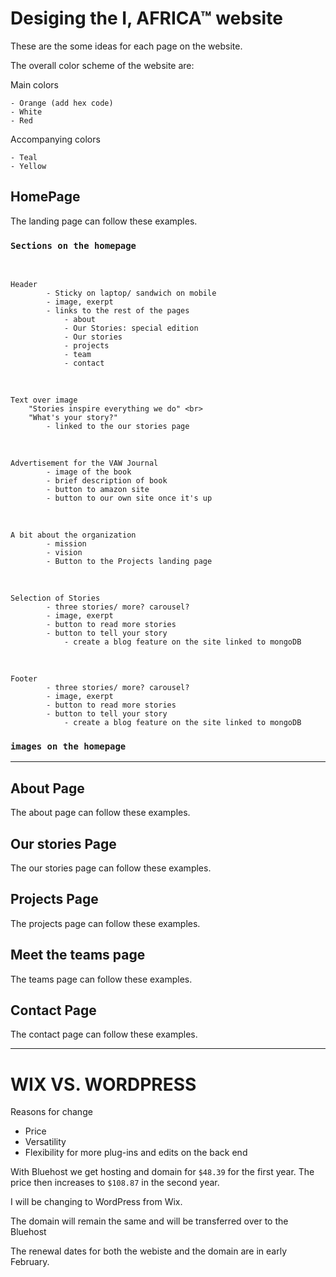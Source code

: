 # Desiging the I, AFRICA™ website 
These are the some ideas for each page on the website. 

The overall color scheme of the website are: 

Main colors

    - Orange (add hex code)
    - White 
    - Red 

Accompanying colors
    
    - Teal 
    - Yellow 


## HomePage 
The landing page can follow these examples.

### `Sections on the homepage`

<br>

    Header 
            - Sticky on laptop/ sandwich on mobile  
            - image, exerpt
            - links to the rest of the pages 
                - about 
                - Our Stories: special edition
                - Our stories
                - projects 
                - team
                - contact
 <br>

    Text over image 
        "Stories inspire everything we do" <br>
        "What's your story?" 
            - linked to the our stories page 

<br>

    Advertisement for the VAW Journal 
            - image of the book 
            - brief description of book 
            - button to amazon site 
            - button to our own site once it's up 


<br>

    A bit about the organization 
            - mission 
            - vision
            - Button to the Projects landing page  
     

<br>

    Selection of Stories  
            - three stories/ more? carousel? 
            - image, exerpt
            - button to read more stories 
            - button to tell your story 
                - create a blog feature on the site linked to mongoDB 

 <br>

    Footer 
            - three stories/ more? carousel? 
            - image, exerpt
            - button to read more stories 
            - button to tell your story 
                - create a blog feature on the site linked to mongoDB            

### `images on the homepage`

<hr>

## About Page 
The about page can follow these examples. 


## Our stories Page 
The our stories page can follow these examples. 


## Projects Page 
The projects page can follow these examples. 

## Meet the teams page 
The teams page can follow these examples. 

## Contact Page
The contact page can follow these examples.  

<hr>

# WIX VS. WORDPRESS 
Reasons for change
- Price 
- Versatility 
- Flexibility for more plug-ins and edits on the back end <br>

With Bluehost we get hosting and domain for `$48.39` for the first year. The price then increases to `$108.87` in the second year.

I will be changing to WordPress from Wix. 

The domain will remain the same and will be transferred over to the Bluehost 


The renewal dates for both the webiste and the domain are in early February. 